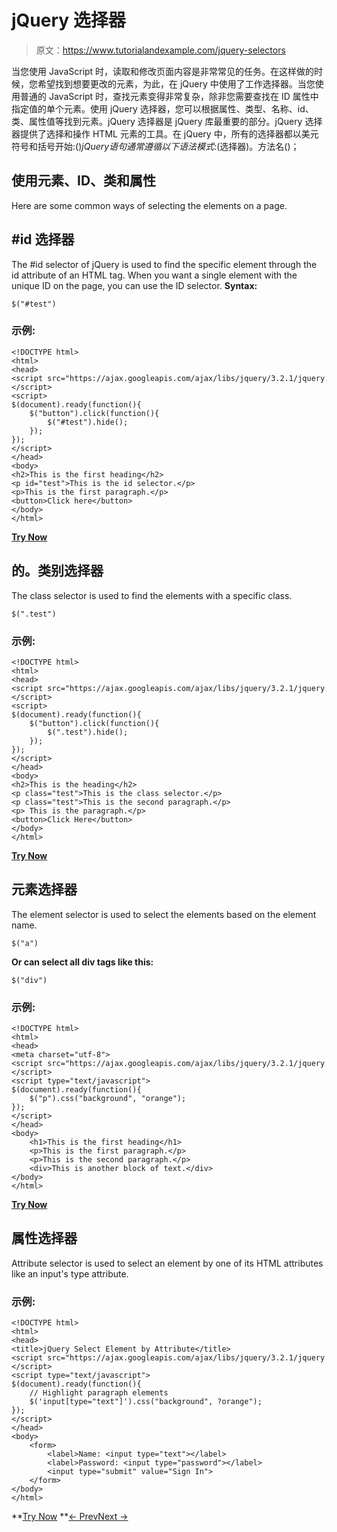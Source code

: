 # jQuery 选择器

> 原文：<https://www.tutorialandexample.com/jquery-selectors>

当您使用 JavaScript 时，读取和修改页面内容是非常常见的任务。在这样做的时候，您希望找到想要更改的元素，为此，在 jQuery 中使用了工作选择器。当您使用普通的 JavaScript 时，查找元素变得非常复杂，除非您需要查找在 ID 属性中指定值的单个元素。使用 jQuery 选择器，您可以根据属性、类型、名称、id、类、属性值等找到元素。jQuery 选择器是 jQuery 库最重要的部分。jQuery 选择器提供了选择和操作 HTML 元素的工具。在 jQuery 中，所有的选择器都以美元符号和括号开始:$()jQuery 语句通常遵循以下语法模式:$(选择器)。方法名()；

## 使用元素、ID、类和属性

Here are some common ways of selecting the elements on a page.

## #id 选择器

The #id selector of jQuery is used to find the specific element through the id attribute of an HTML tag. When you want a single element with the unique ID on the page, you can use the ID selector. **Syntax:**

```
$("#test")
```

### 示例:

```
<!DOCTYPE html>  
<html>  
<head>  
<script src="https://ajax.googleapis.com/ajax/libs/jquery/3.2.1/jquery.min.js"></script>  
<script>  
$(document).ready(function(){  
    $("button").click(function(){  
        $("#test").hide();  
    });  
});  
</script>  
</head>  
<body>  
<h2>This is the first heading</h2>  
<p id="test">This is the id selector.</p>  
<p>This is the first paragraph.</p>  
<button>Click here</button>  
</body>  
</html>

```

**[Try Now](https://editor.tutorialandexample.com/web/test.jsp?filename=jqueryselectors)**

## 的。类别选择器

The class selector is used to find the elements with a specific class.

```
$(".test")
```

### 示例:

```
<!DOCTYPE html>  
<html>  
<head>  
<script src="https://ajax.googleapis.com/ajax/libs/jquery/3.2.1/jquery.min.js"></script>  
<script>  
$(document).ready(function(){  
    $("button").click(function(){  
        $(".test").hide();  
    });  
});  
</script>  
</head>  
<body>  
<h2>This is the heading</h2>  
<p class="test">This is the class selector.</p>  
<p class="test">This is the second paragraph.</p>  
<p> This is the paragraph.</p>  
<button>Click Here</button>   
</body>  
</html>

```

**[Try Now](https://editor.tutorialandexample.com/web/test.jsp?filename=jqueryselectors1)**

## 元素选择器

The element selector is used to select the elements based on the element name.

```
$("a")
```

**Or can select all div tags like this:**

```
$("div")
```

### 示例:

```
<!DOCTYPE html>  
<html>  
<head>  
<meta charset="utf-8">  
<script src="https://ajax.googleapis.com/ajax/libs/jquery/3.2.1/jquery.min.js"></script>  
<script type="text/javascript">  
$(document).ready(function(){  
    $("p").css("background", "orange");  
});  
</script>  
</head>  
<body>  
    <h1>This is the first heading</h1>  
    <p>This is the first paragraph.</p>  
    <p>This is the second paragraph.</p>  
    <div>This is another block of text.</div>  
</body>  
</html> 

```

**[Try Now](https://editor.tutorialandexample.com/web/test.jsp?filename=jqueryselectors2)**

## 属性选择器

Attribute selector is used to select an element by one of its HTML attributes like an input's type attribute.

### 示例:

```
<!DOCTYPE html>  
<html>  
<head>  
<title>jQuery Select Element by Attribute</title>  
<script src="https://ajax.googleapis.com/ajax/libs/jquery/3.2.1/jquery.min.js"></script>  
<script type="text/javascript">  
$(document).ready(function(){  
    // Highlight paragraph elements  
    $('input[type="text"]').css("background", ?orange");  
});  
</script>  
</head>  
<body>  
    <form>  
        <label>Name: <input type="text"></label>  
        <label>Password: <input type="password"></label>  
        <input type="submit" value="Sign In">  
    </form>   
</body>  
</html>

```

**[Try Now](https://editor.tutorialandexample.com/web/test.jsp?filename=jqueryselectors3) **[← Prev](https://www.tutorialandexample.com/jquery-example)[Next →](https://www.tutorialandexample.com/jquery-events)